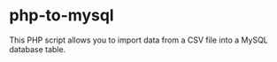 # php-to-mysql
This PHP script allows you to import data from a CSV file into a MySQL database table.
